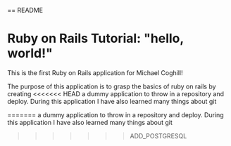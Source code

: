 == README

# Ruby on Rails Tutorial: "hello, world!"

This is the first Ruby on Rails application for Michael Coghill!

The purpose of this application is to grasp the basics of ruby on rails by creating
<<<<<<< HEAD
        a dummy application to throw in a repository and deploy. During this
        application I have also learned many things about git

=======
	a dummy application to throw in a repository and deploy. During this 
	application I have also learned many things about git
>>>>>>> ADD_POSTGRESQL
